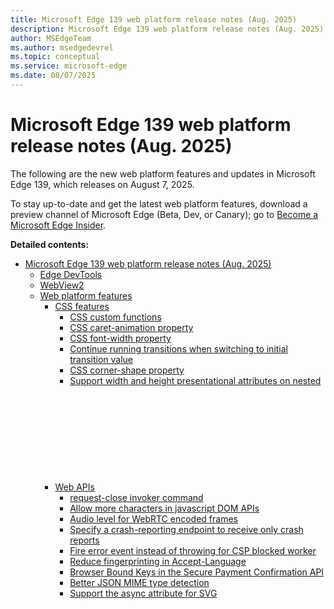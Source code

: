 ```yaml
---
title: Microsoft Edge 139 web platform release notes (Aug. 2025)
description: Microsoft Edge 139 web platform release notes (Aug. 2025)
author: MSEdgeTeam
ms.author: msedgedevrel
ms.topic: conceptual
ms.service: microsoft-edge
ms.date: 08/07/2025
---
```

# Microsoft Edge 139 web platform release notes (Aug. 2025)

The following are the new web platform features and updates in Microsoft Edge 139, which releases on August 7, 2025.

To stay up-to-date and get the latest web platform features, download a preview channel of Microsoft Edge (Beta, Dev, or Canary); go to [Become a Microsoft Edge Insider](https://www.microsoft.com/edge/download/insider).

**Detailed contents:**

* [Microsoft Edge 139 web platform release notes (Aug. 2025)](#microsoft-edge-139-web-platform-release-notes-aug.-2025)
  * [Edge DevTools](#edge-devtools)
  * [WebView2](#webview2)
  * [Web platform features](#web-platform-features)
      * [CSS features](#css-features)
          * [CSS custom functions](#css-custom-functions)
          * [CSS caret-animation property](#css-caret-animation-property)
          * [CSS font-width property](#css-font-width-property)
          * [Continue running transitions when switching to initial transition value](#continue-running-transitions-when-switching-to-initial-transition-value)
          * [CSS corner-shape property](#css-corner-shape-property)
          * [Support width and height presentational attributes on nested <svg> elements](#support-width-and-height-presentational-attributes-on-nested-svg-elements)
      * [Web APIs](#web-apis)
          * [request-close invoker command](#request-close-invoker-command)
          * [Allow more characters in javascript DOM APIs](#allow-more-characters-in-javascript-dom-apis)
          * [Audio level for WebRTC encoded frames](#audio-level-for-webrtc-encoded-frames)
          * [Specify a crash-reporting endpoint to receive only crash reports](#specify-a-crash-reporting-endpoint-to-receive-only-crash-reports)
          * [Fire error event instead of throwing for CSP blocked worker](#fire-error-event-instead-of-throwing-for-csp-blocked-worker)
          * [Reduce fingerprinting in Accept-Language](#reduce-fingerprinting-in-accept-language)
          * [Browser Bound Keys in the Secure Payment Confirmation API](#browser-bound-keys-in-the-secure-payment-confirmation-api)
          * [Better JSON MIME type detection](#better-json-mime-type-detection)
          * [Support the async attribute for SVG <script> elements](#support-the-async-attribute-for-svg-script-elements)
          * [WebGPU core-features-and-limits](#webgpu-core-features-and-limits)
          * [WebGPU: 3D texture support for BC and ASTC compressed formats](#webgpu-3d-texture-support-for-bc-and-astc-compressed-formats)
          * [WebXR depth sensing performance improvements](#webxr-depth-sensing-performance-improvements)
      * [PWA features](#pwa-features)
          * [Web App Manifest: specify update eligibility, icon urls are Cache-Control: immutable](#web-app-manifest-specify-update-eligibility-icon-urls-are-cache-control-immutable)
          * [Web app scope extensions](#web-app-scope-extensions)
      * [Removed features](#removed-features)
          * [Remove auto-detection of ISO-2022-JP charset in HTML](#remove-auto-detection-of-iso-2022-jp-charset-in-html)
  * [Origin trials](#origin-trials)
      * [New Chromium origin trials](#new-chromium-origin-trials)
          * [RenderBlockingFullFrameRate](#renderblockingfullframerate)
          * [Prompt API](#prompt-api)
          * [WebGPU Compatibility Mode](#webgpu-compatibility-mode)
      * [Microsoft Edge-only origin trials](#microsoft-edge-only-origin-trials)
          * [Web app access to LocalFolder](#web-app-access-to-localfolder)
          * [Web app scope extensions](#web-app-scope-extensions-1)
          * [Acquisition Info API](#acquisition-info-api)
          * [MS High Contrast Deprecation](#ms-high-contrast-deprecation)
          * [AriaNotify API](#arianotify-api)


<!-- ====================================================================== -->
## Edge DevTools

See [What's New in Microsoft Edge DevTools](../../devtools-guide-chromium/whats-new/whats-new.md).
<!-- todo: when it exists in Aug 2025, use instead:
See [What's New in DevTools (Microsoft Edge 139)](../../devtools-guide-chromium/whats-new/2025/08/devtools-139.md).
-->


<!-- ====================================================================== -->
## WebView2

See [Release Notes for the WebView2 SDK](../../webview2/release-notes/index.md).
<!-- todo: when exists in Aug 2025, use instead:
For WebView2, see [1.0.n.n](../../webview2/release-notes/index.md#10nnnnnn) in _Release Notes for the WebView2 SDK_ (Aug 2025).
-->


<!-- ====================================================================== -->
## Web platform features


<!-- ------------------------------ -->
#### CSS features


<!-- ---------- -->
###### CSS custom functions

CSS custom functions are similar to custom properties, but instead of returning a single, fixed value, they return values that are based on other custom properties, parameters, and conditionals.

The following example shows a custom function called `--negative`, which takes a single parameter `--value` and returns its negated value:

```css
@function --negative(--value) {
  result: calc(-1 * var(--value));
}
```

See also:
* [Defining Custom Functions](https://drafts.csswg.org/css-mixins-1/#defining-custom-functions) in the _CSS Functions and Mixins Module_ specification.


<!-- ---------- -->
###### CSS `caret-animation` property

Microsoft Edge supports animating the `caret-color` CSS property.  However, when animated, the default blinking behavior of the caret interfered with the animation.

The `caret-animation` property now supports two values:

* `auto`: the default browser blinking behavior occurs.
* `manual`: you control the caret animation.

See also:
* [Animation of the insertion caret: caret-animation](https://drafts.csswg.org/css-ui/#caret-animation) in _CSS Basic User Interface Module Level 4_.


<!-- ---------- -->
###### CSS `font-width` property

The `font-width` CSS property selects a font face from a font family based on width, either by a keyword such as `condensed` or a percentage.

The `font-width` property now works both in inline CSS styles and `@font-face` rules.

In addition, the `font-stretch` CSS property is now considered a legacy alias to the `font-width` propertyh. While it continues to function, it is no longer the recommended approach for controlling font width.

See also:
* [Font property descriptors: the font-style, font-weight, and font-width descriptors](https://drafts.csswg.org/css-fonts/#font-prop-desc) in _CSS Fonts Module Level 4_.
* [font-stretch](https://developer.mozilla.org/docs/Web/CSS/font-stretch) at MDN.


<!-- ---------- -->
###### Continue running transitions when switching to initial transition value

This change makes Microsoft Edge consistent with other browsers by letting CSS transitions that are set to `none`, while running, continue to run.

Previously, Edge incorrectly canceled transitions when the `transition` property was set to `none`. When transition-related CSS properties change, those changes are only supposed to affect newly started transitions.

See also:
* [transition](https://developer.mozilla.org/docs/Web/CSS/transition) at MDN.


<!-- ---------- -->
###### CSS `corner-shape` property

The `corner-shape` CSS property allows you to specify the shape of the corners of an element, in addition to the existing `border-radius` property.

This allows to create shapes like squircles or notches and animating between them.

See also:
* [Corner Shaping: the corner-shape property](https://drafts.csswg.org/css-borders-4/#corner-shaping) in _CSS Borders and Box Decorations Module Level 4_.


<!-- ---------- -->
###### Support `width` and `height` presentational attributes on nested `<svg>` elements

You can now use the `width` and `height` presentational attributes on nested `<svg>` elements through both SVG markup and CSS. This approach provides greater flexibility, allowing you to style SVG elements more efficiently within complex designs.

With this feature the two following html code snippets now have the same output:

```html
<svg width="100px" height="100px">
  <svg style="width:50px;height:50px;">
    <circle cx="50px" cy="50px" r="40px" fill="green" />
  </svg>
</svg>
```

```html
<svg width="100px" height="100px">
  <svg width="50px" height="50px">
    <circle cx="50px" cy="50px" r="40px" fill="green" />
  </svg>
</svg>
```

See also:
* [`<svg>`](https://developer.mozilla.org/docs/Web/SVG/Reference/Element/svg) at MDN.


<!-- ------------------------------ -->
#### Web APIs


<!-- ---------- -->
###### `request-close` invoker command

The `<dialog>` element's `requestClose()` method can now also be invoked declaratively, by using the `request-close` invoker command.

The `requestClose()` method and the `request-close` invoker command are used to request the closure of a dialog element, which fires an event that allows developers to prevent the dialog from closing if necessary.

See also:
* [Invoker Commands API](https://developer.mozilla.org/docs/Web/API/Invoker_Commands_API) at MDN.


<!-- ---------- -->
###### Allow more characters in javascript DOM APIs

You can now create DOM elements and attributes with a wider variety of valid characters and names in JavaScript, matching the behavior for when the same elements and attributes are created in HTML markup.

This change aligns the JavaScript DOM APIs with the HTML parser, which allows a broader set of characters and names for elements and attributes.


<!-- ---------- -->
###### Audio level for WebRTC encoded frames

The `audioLevel` value for an encoded frame transmitted via RTCPeerConnection is now available in the metadata of that frame.

The `audioLevel` value is already exposed in other APIs, such as RTCStats and RTCContributingSources, and is useful in cases such as to indicate who's talking in a video conferencing application, or to detect silence.

Having `audioLevel` as part of each frame's metadata makes detecting the audio level more accurate and efficient for applications using WebRTC Encode Transform, which work at the frame level. Applications no longer need to constantly run `getStats()` or `getContributingSources()` to get access to the audio level. The audio level now exactly corresponds to the frame being processed.

See also:
* [WebRTC API](https://developer.mozilla.org/docs/Web/API/WebRTC_API) at MDN.


<!-- ---------- -->
###### Specify a `crash-reporting` endpoint to receive only crash reports

With the Reporting API, crash reports are delivered to the `default` endpoint, which also receives many other kinds of reports besides crash reports.

You can now specify an endpoint named `crash-reporting`, which will receive only crash reports

See also:
* [Reporting API](https://developer.mozilla.org/docs/Web/API/Reporting_API)
* [Crash Reports Delivery Priority](https://wicg.github.io/crash-reporting/#crash-reports-delivery-priority) in _Crash Reporting_.


<!-- ---------- -->
###### Fire error event instead of throwing for CSP blocked worker

Previously, when a Content Security Policy (CSP) blocked Microsoft Edge from using a Worker or SharedWorker, the browser threw a `SecurityError` when `new Worker(url)` or `new SharedWorker(url)` were run.

Now, the CSP is checked as part of fetching the Worker or SharedWorker script and an error event is fired asynchronously instead of throwing an exception.

See also:
* [Content Security Policy (CSP)](https://developer.mozilla.org/docs/Web/HTTP/Guides/CSP) at MDN.
* [Web Workers API](https://developer.mozilla.org/docs/Web/API/Web_Workers_API) at MDN.


<!-- ---------- -->
###### Reduce fingerprinting in `Accept-Language`

To reduce the amount of information that the `Accept-Language` header exposes in HTTP requests and in `navigator.languages`, instead of sending the full list of the user's preferred languages with every HTTP request, only the user's most preferred language is sent.

For now, only the `Accept-Language` HTTP header is impacted. The related `navigator.languages` JavaScript getter will be changed in the future.

See also:
* [Accept-Language header](https://developer.mozilla.org/docs/Web/HTTP/Reference/Headers/Accept-Language) at MDN.


<!-- ---------- -->
###### Browser Bound Keys in the Secure Payment Confirmation API

The Secure Payment Confirmation API can now keep up with syncing passkeys and device requirements for online payments. The Browser Bound Keys feature adds device binding in the browser to enabling payment use cases where device binding is required.

This feature is helpful to meet requirements for device binding for payment transactions.

See also:
* [Using Secure Payment Confirmation](https://developer.mozilla.org/docs/Web/API/Payment_Request_API/Using_secure_payment_confirmation) at MDN.
* [Browser Bound Key Store](https://w3c.github.io/secure-payment-confirmation/#sctn-browser-bound-key-store) in _Secure Payment Confirmation_.


<!-- ---------- -->
###### Better JSON MIME type detection

Microsoft Edge now recognizes all valid JSON MIME types as defined by the MIME Sniffing specification. This includes any MIME type whose subtype ends with `+json`, such as `text/html+json`, in addition to `application/json` and `text/json` MIME types.

This change ensures that web APIs and features that rely on JSON detection behave consistently across browsers.

See also:
* [MIME Sniffing](https://mimesniff.spec.whatwg.org/)


<!-- ---------- -->
###### Support the `async` attribute for SVG `<script>` elements

The SVG `<script>` element now supports the `async` attribute, similar to the HTML `<script>` element.

The `async` attribute allows scripts to be executed asynchronously, improving the performance and responsiveness of web applications that utilize SVG.

See also:
* [`<script>`](https://developer.mozilla.org/docs/Web/SVG/Reference/Element/script), at MDN.


<!-- ---------- -->
###### WebGPU `core-features-and-limits`

The `core-features-and-limits` feature string is now available when checking the features that a WebGPU adapter has.

```javascript
const adapter = await navigator.gpu.requestAdapter();
const hasCore = adapter.features.has('core-features-and-limits');
```

The `core-features-and-limits` feature signifies that the WebGPU adapter supports _core_ WebGPU.

Currently, core WebGPU is the only available version of WebGPU but a compatibility mode will be added in the future to allow older hardware to access WebGPU. When the compatibility mode becomes available, an adapter might not have the `core-features-and-limits` feature, signifying that the adapter is a compatibility mode adapter, rather than a core adapter.

See also:
* [WebGPU 'core-features-and-limits' explainer](https://gist.github.com/greggman/0dea9995e33393c546a4c2bd2a12e50e)
* [WebGPU API](https://developer.mozilla.org/docs/Web/API/WebGPU_API) at MDN.


<!-- ---------- -->
###### WebGPU: 3D texture support for BC and ASTC compressed formats

The `texture-compression-bc-sliced-3d` and `texture-compression-astc-sliced-3d` WebGPU features add support for 3D textures using Block Compression (BC) and Adaptive Scalable Texture Compression (ASTC) formats.

This lets you use the efficient compression capabilities of BC and ASTC formats for volumetric texture data, offering significant reductions in memory footprint and bandwidth requirements without substantial loss in visual quality.

By exposing these capabilities as WebGPU features, you can explicitly check for support and provide fallback solutions or alternative rendering paths when necessary.

See also:
* [WebGPU API](https://developer.mozilla.org/docs/Web/API/WebGPU_API) at MDN.
* [GPUAdapter: features property](https://developer.mozilla.org/docs/Web/API/GPUAdapter/features) at MDN.


<!-- ---------- -->
###### WebXR depth sensing performance improvements

The WebXR API now exposes several new mechanisms to customize the behavior of the depth sensing feature within a WebXR session. These mechanisms can imrpove the performance of the generation or consumption of the depth buffer.

The exposed mechanisms are:

* The ability to request the raw or smooth depth buffer.
* The ability to request that the runtime stop or resume providing the depth buffer.
* The ability to expose a depth buffer that does not align with the user's view exactly, so that the user agent doesn't need to perform unnecessary re-projections every frame.

See also:
* [WebXR Device API](https://developer.mozilla.org/docs/Web/API/WebXR_Device_API) at MDN.


<!-- ------------------------------ -->
#### PWA features


<!-- ---------- -->
###### Web App Manifest: specify update eligibility, icon urls are Cache-Control: immutable

The way installed PWAs are updated is now govered by a newly specified algorithm, which makes the update process more deterministic and predictable, giving you more control over whether, and when, updates should apply to existing installations of your app.

The new update algorithm comes with the following benefits:

* Consistency: the algorithm provides a consistent way to detect when a manifest update should happen.
* Reduced user interruptions: app users will not see the update dialog more than strictly necessary, for example to confirm security-sensitive changes.
* Browser flexibility: Edge can now allow known trusted apps to update without displaying a notification and block updates for known bad apps.
* Developer control: you have more control over when the update dialog is shown to users.
* Reduce network traffic: unnecessary network traffic is minimized.

See also:
* [Predictable Web App Updating - Explainer](https://github.com/WICG/manifest-incubations/blob/gh-pages/predictable-app-updating.md)


<!-- ---------- -->
###### Web app scope extensions

`scope_extensions` is a new web application manifest member which enables web apps to extend their scope to other origins.

Scope extensions allow web apps that rely on multiple subdomains and top-level domains to be presented as a single web app.

```json
{
  "name": "Example app",
  "display": "standalone",
  "start_url": "/index.html",
  "scope_extensions": [
    {
      "type": "type",
      "origin": "https://example.com"
    }
  ]
}
```

The origins that are listed in the `scope_extensions` member must confirm that they are associated with the web app by hosting a configuration file named `.well-known/web-app-origin-association`.  The file must list the web app's origin:

```json
{
  "https://sample-app.com/": {
    "scope": "/"
  }
}
```


<!-- ------------------------------ -->
#### Removed features


<!-- ---------- -->
###### Remove auto-detection of ISO-2022-JP charset in HTML

To improve security, auto-detection of the ISO-2022-JP charset in HTML is removed.


<!-- ====================================================================== -->
## Origin trials

The following are new experimental APIs which you can try on your own live website for a limited time.

To learn more about origin trials, see [Use origin trials in Microsoft Edge](../../origin-trials/index.md).

To see the full list of available origin trials, see [Microsoft Edge Origin Trials](https://developer.microsoft.com/microsoft-edge/origin-trials/).


<!-- ------------------------------ -->
#### New Chromium origin trials


<!-- ---------- -->
###### RenderBlockingFullFrameRate

Expires on March 24, 2026

The feature allows the webpage to lower the frame rate during loading with the element.

* [Explainer](https://github.com/whatwg/html/issues/11070)
* [Feedback](https://github.com/whatwg/html/issues/11070)
* [Register](https://developer.microsoft.com/en-us/microsoft-edge/origin-trials/trials/e43c41e4-b9d3-4128-a89f-a2e4d0de80f4)


<!-- ---------- -->
###### Prompt API

Expires on March 24, 2026

Prompt API allows interacting with an AI language model using text, image, and audio inputs. It supports various use cases, from generating image captions and performing visual searches to transcribing audio, classifying sound events, generating text following specific instructions, and extracting information or insights from text. It supports structured outputs which ensure that responses adhere to a predefined format, typically expressed as a JSON schema, to enhance response conformance and facilitate seamless integration with downstream applications that require standardized output formats.

* [Explainer](https://github.com/webmachinelearning/prompt-api/blob/main/README.md)
* [Feedback](https://github.com/webmachinelearning/prompt-api/issues)
* [Register](https://developer.microsoft.com/en-us/microsoft-edge/origin-trials/trials/b7d35247-b855-4b08-b237-89e7a5056117)


<!-- ---------- -->
###### WebGPU Compatibility Mode

Expires on April 21, 2026

WebGPU Compatibility Mode is an opt-in, lightly restricted subset of WebGPU capable of running older graphics APIs such as OpenGL and Direct3D11. The goal is to expand the reach of WebGPU applications to older devices that do not have the modern, explicit graphics APIs that core WebGPU requires.

* [Explainer](https://github.com/explainers-by-googlers/webgpu-compatibility-mode/blob/main/README.md)
* [Feedback](https://github.com/gpuweb/gpuweb/issues)
* [Register](https://developer.microsoft.com/en-us/microsoft-edge/origin-trials/trials/0b40bea0-e36c-4be0-8983-254a8004a4e3)



<!-- ------------------------------ -->
#### Microsoft Edge-only origin trials


<!-- ---------- -->
###### Web app access to LocalFolder

Expires on July 31, 2025

Allows PWAs installed from the Microsoft Store to access file content that was previously stored in the WinRT `ApplicationData.LocalFolder` folder by an earlier UWP version of the same application.

* [Explainer](https://github.com/MicrosoftEdge/MSEdgeExplainers/blob/main/LocalFolder/explainer.md)
* [Feedback](https://github.com/MicrosoftEdge/MSEdgeExplainers/issues/new?labels=LocalFolder+Access,OriginTrialFeedback&title=%5BLocalFolder%20Access%5D+Feedback)
* [Register](https://developer.microsoft.com/microsoft-edge/origin-trials/trials/2b21a8cd-43aa-41da-810d-fad103e699dc)


<!-- ---------- -->
###### Web app scope extensions

Expires on August 31, 2025

`scope_extensions` is a new web application manifest member that enables web apps to extend their scope to other origins.

Scope extensions allow web apps that rely on multiple subdomains and top-level domains to be presented as a single web app.

```json
{
  "name": "Example app",
  "display": "standalone",
  "start_url": "/index.html",
  "scope_extensions": [
    {
      "type": "type",
      "origin": "https://example.com"
    }
  ]
}
```

The origins that are listed in the `scope_extensions` member must confirm that they are associated with the web app, by hosting a configuration file named `.well-known/web-app-origin-association`.  The file must list the web app's origin:

```json
{
  "https://sample-app.com/": {
    "scope": "/"
  }
}
```

* [Explainer](https://github.com/WICG/manifest-incubations/blob/gh-pages/scope_extensions-explainer.md)
* [Feedback](https://github.com/WICG/manifest-incubations/issues)
* [Register](https://developer.microsoft.com/microsoft-edge/origin-trials/trials/559ac296-8237-4480-bd25-865b2802ca95)


<!-- ---------- -->
###### Acquisition Info API

Expires on June 30, 2025.

The Acquisition Info API supports 3P acquisition attribution for PWAs that were acquired through an app store or directly from the browser.

* [Explainer](https://github.com/MicrosoftEdge/MSEdgeExplainers/blob/main/AcquisitionInfo/explainer.md)
* [Feedback](https://github.com/MicrosoftEdge/MSEdgeExplainers/issues/new?labels=Acquisition+Info,OriginTrialFeedback&amp;title=%5BAcquisition%20Info%5D+Feedback)
* [Register](https://developer.microsoft.com/microsoft-edge/origin-trials/trials/4013a45f-3f48-4341-81ea-1bc13bf90c83)


<!-- ---------- -->
###### MS High Contrast Deprecation

Expires on September 9, 2025.

Enables the legacy CSS `-ms-high-contrast` media query and the legacy `-ms-high-contrast-adjust` property.

See [Deprecating support for -ms-high-contrast and -ms-high-contrast-adjust](https://blogs.windows.com/msedgedev/2024/04/29/deprecating-ms-high-contrast/).

* [Explainer](https://blogs.windows.com/msedgedev/2024/04/29/deprecating-ms-high-contrast/)
* [Feedback](https://github.com/MicrosoftEdge/MSEdgeExplainers/issues/new?labels=MS+High%20Contrast,OriginTrialFeedback&title=%5BMS%20High%20Contrast%5D+Feedback)
* [Register](https://developer.microsoft.com/microsoft-edge/origin-trials/trials/fa44c0d7-cb20-490b-97fa-e2559b918759)


<!-- ---------- -->
###### AriaNotify API

Expires on October 14, 2025.

The AriaNotify API enables developers to directly tell a screen reader what to read. In the simplest scenario, call `ariaNotify("foo")` on the document or an element.

See [Creating a more accessible web with Aria Notify](https://blogs.windows.com/msedgedev/2025/05/05/creating-a-more-accessible-web-with-aria-notify/).

* [Explainer](https://github.com/MicrosoftEdge/MSEdgeExplainers/blob/main/Accessibility/AriaNotify/explainer.md)
* [Feedback](https://github.com/MicrosoftEdge/MSEdgeExplainers/issues/new?labels=AriaNotify,OriginTrialFeedback&title=%5BAriaNotify%5D+Feedback)
* [Register](https://developer.microsoft.com/microsoft-edge/origin-trials/trials/a05622fb-4cd9-42f4-ac8d-1a2f62de139b)


<!-- ====================================================================== -->
> [!NOTE]
> Portions of this page are modifications based on work created and shared by Chromium.org and used according to terms described in the [Creative Commons Attribution 4.0 International License](https://creativecommons.org/licenses/by/4.0).
